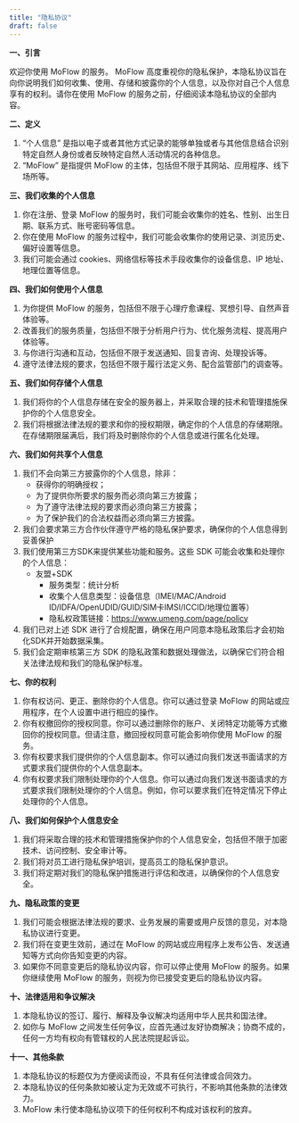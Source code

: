 ```yaml
---
title: "隐私协议"
draft: false
---
```

**一、引言**

欢迎你使用 MoFlow 的服务。 MoFlow 高度重视你的隐私保护，本隐私协议旨在向你说明我们如何收集、使用、存储和披露你的个人信息，以及你对自己个人信息享有的权利。请你在使用 MoFlow 的服务之前，仔细阅读本隐私协议的全部内容。

**二、定义**

1. “个人信息” 是指以电子或者其他方式记录的能够单独或者与其他信息结合识别特定自然人身份或者反映特定自然人活动情况的各种信息。
2. “MoFlow” 是指提供 MoFlow 的主体，包括但不限于其网站、应用程序、线下场所等。

**三、我们收集的个人信息**

1. 你在注册、登录 MoFlow 的服务时，我们可能会收集你的姓名、性别、出生日期、联系方式、账号密码等信息。
2. 你在使用 MoFlow 的服务过程中，我们可能会收集你的使用记录、浏览历史、偏好设置等信息。
3. 我们可能会通过 cookies、网络信标等技术手段收集你的设备信息、IP 地址、地理位置等信息。

**四、我们如何使用个人信息**

1. 为你提供 MoFlow 的服务，包括但不限于心理疗愈课程、冥想引导、自然声音体验等。
2. 改善我们的服务质量，包括但不限于分析用户行为、优化服务流程、提高用户体验等。
3. 与你进行沟通和互动，包括但不限于发送通知、回复咨询、处理投诉等。
4. 遵守法律法规的要求，包括但不限于履行法定义务、配合监管部门的调查等。

**五、我们如何存储个人信息**

1. 我们将你的个人信息存储在安全的服务器上，并采取合理的技术和管理措施保护你的个人信息安全。
2. 我们将根据法律法规的要求和你的授权期限，确定你的个人信息的存储期限。在存储期限届满后，我们将及时删除你的个人信息或进行匿名化处理。

**六、我们如何共享个人信息**

1. 我们不会向第三方披露你的个人信息，除非：
    - 获得你的明确授权；
    - 为了提供你所要求的服务而必须向第三方披露；
    - 为了遵守法律法规的要求而必须向第三方披露；
    - 为了保护我们的合法权益而必须向第三方披露。
2. 我们会要求第三方合作伙伴遵守严格的隐私保护要求，确保你的个人信息得到妥善保护
3. 我们使用第三方SDK来提供某些功能和服务。这些 SDK 可能会收集和处理你的个人信息：
    - 友盟+SDK
        - 服务类型：统计分析
        - 收集个人信息类型：设备信息（IMEI/MAC/Android ID/IDFA/OpenUDID/GUID/SIM卡IMSI/ICCID/地理位置等）
        - 隐私权政策链接：https://www.umeng.com/page/policy
4. 我们已对上述 SDK 进行了合规配置，确保在用户同意本隐私政策后才会初始化SDK并开始数据采集。
5. 我们会定期审核第三方 SDK 的隐私政策和数据处理做法，以确保它们符合相关法律法规和我们的隐私保护标准。

**七、你的权利**

1. 你有权访问、更正、删除你的个人信息。你可以通过登录 MoFlow 的网站或应用程序，在个人设置中进行相应的操作。
2. 你有权撤回你的授权同意。你可以通过删除你的账户、关闭特定功能等方式撤回你的授权同意。但请注意，撤回授权同意可能会影响你使用 MoFlow 的服务。
3. 你有权要求我们提供你的个人信息副本。你可以通过向我们发送书面请求的方式要求我们提供你的个人信息副本。
4. 你有权要求我们限制处理你的个人信息。你可以通过向我们发送书面请求的方式要求我们限制处理你的个人信息。例如，你可以要求我们在特定情况下停止处理你的个人信息。

**八、我们如何保护个人信息安全**

1. 我们将采取合理的技术和管理措施保护你的个人信息安全，包括但不限于加密技术、访问控制、安全审计等。
2. 我们将对员工进行隐私保护培训，提高员工的隐私保护意识。
3. 我们将定期对我们的隐私保护措施进行评估和改进，以确保你的个人信息安全。

**九、隐私政策的变更**

1. 我们可能会根据法律法规的要求、业务发展的需要或用户反馈的意见，对本隐私协议进行变更。
2. 我们将在变更生效前，通过在 MoFlow 的网站或应用程序上发布公告、发送通知等方式向你告知变更的内容。
3. 如果你不同意变更后的隐私协议内容，你可以停止使用 MoFlow 的服务。如果你继续使用 MoFlow 的服务，则视为你已接受变更后的隐私协议内容。

**十、法律适用和争议解决**

1. 本隐私协议的签订、履行、解释及争议解决均适用中华人民共和国法律。
2. 如你与 MoFlow 之间发生任何争议，应首先通过友好协商解决；协商不成的，任何一方均有权向有管辖权的人民法院提起诉讼。

**十一、其他条款**

1. 本隐私协议的标题仅为方便阅读而设，不具有任何法律或合同效力。
2. 本隐私协议的任何条款如被认定为无效或不可执行，不影响其他条款的法律效力。
3. MoFlow 未行使本隐私协议项下的任何权利不构成对该权利的放弃。
